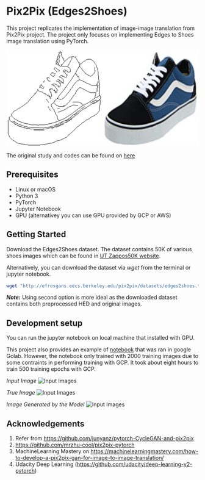 # Pix2Pix (Edges2Shoes)

This project replicates the implementation of image-image translation from Pix2Pix project. The project only
focuses on implementing Edges to Shoes image translation using PyTorch.

![Edge to Shoes](img/shoes.jpg)

The original study and codes can be found on <a href="https://github.com/junyanz/pytorch-CycleGAN-and-pix2pix">here</a>

## Prerequisites

- Linux or macOS
- Python 3
- PyTorch
- Jupyter Notebook
- GPU (alternativey you can use GPU provided by GCP or AWS)

## Getting Started

Download the Edges2Shoes dataset. The dataset contains 50K of various shoes images which can be found in [UT Zappos50K website](http://vision.cs.utexas.edu/projects/finegrained/utzap50k/).

Alternatively, you can download the dataset via _wget_ from the terminal or jupyter notebook.

```sh
wget "http://efrosgans.eecs.berkeley.edu/pix2pix/datasets/edges2shoes.tar.gz" -P "DESTINATION_PATH"
```

**_Note_:** Using second option is more ideal as the downloaded dataset contains both preprocessed HED and original images.

## Development setup

You can run the jupyter notebook on local machine that installed with GPU.

This project also provides an example of [notebook](008_Colab_Custom_Dataset_2000Training.ipynb) that was ran in google Golab. However, the notebook only trained with 2000 training images due to some contraints in performing training with GCP. It took about eight hours to train 500 training epochs with GCP.

_Input Image_
![Input Images](https://github.com/NeroJz/pix2pix/img/x.png)

_True Image_
![Input Images](https://github.com/NeroJz/pix2pix/img/y.png)

_Image Generated by the Model_
![Input Images](https://github.com/NeroJz/pix2pix/img/fake.png)

## Acknowledgements

1. Refer from https://github.com/junyanz/pytorch-CycleGAN-and-pix2pix
2. https://github.com/mrzhu-cool/pix2pix-pytorch
3. MachineLearning Mastery on https://machinelearningmastery.com/how-to-develop-a-pix2pix-gan-for-image-to-image-translation/
4. Udacity Deep Learning (https://github.com/udacity/deep-learning-v2-pytorch)
